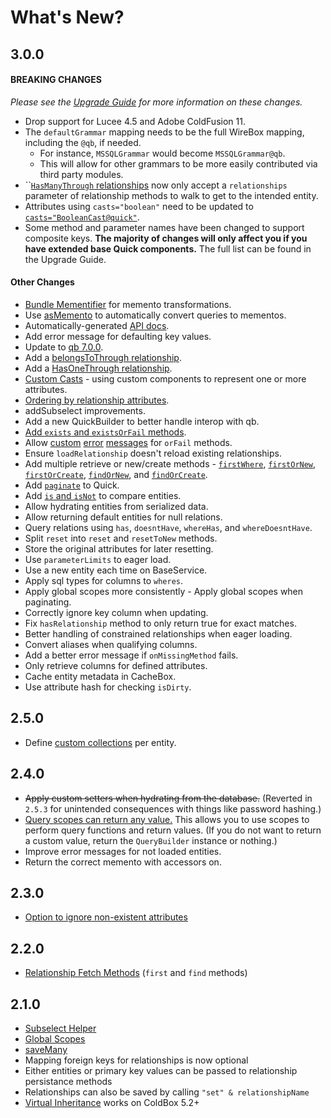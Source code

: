 # What's New?

## 3.0.0

#### **BREAKING CHANGES** <a id="breaking-changes"></a>

_Please see the_ [_Upgrade Guide_](upgrade-guide.md#3-0-0) _for more information on these changes._

* Drop support for Lucee 4.5 and Adobe ColdFusion 11.
* The `defaultGrammar` mapping needs to be the full WireBox mapping, including the `@qb`, if needed.
  * For instance, `MSSQLGrammar` would become `MSSQLGrammar@qb`.
  * This will allow for other grammars to be more easily contributed via third party modules.
* \`\`[`HasManyThrough` relationships](relationships/relationship-types/hasmanythrough.md) now only accept a `relationships` parameter of relationship methods to walk to get to the intended entity.
* Attributes using `casts="boolean"` need to be updated to [`casts="BooleanCast@quick"`](getting-started/defining-an-entity.md#casts).
* Some method and parameter names have been changed to support composite keys.  **The majority of changes will only affect you if you have extended base Quick components.** The full list can be found in the Upgrade Guide.

####  **Other Changes** <a id="other-changes"></a>

* [Bundle Mementifier](serialization.md) for memento transformations.
* Use [asMemento](serialization.md#asmemento) to automatically convert queries to mementos.
* Automatically-generated [API docs](https://apidocs.ortussolutions.com/#/coldbox-modules/quick/).
* Add error message for defaulting key values.
* Update to [qb 7.0.0](https://qb.ortusbooks.com/).
* Add a [belongsToThrough relationship](relationships/relationship-types/belongstothrough.md).
* Add a [HasOneThrough relationship](relationships/relationship-types/hasonethrough.md).
* [Custom Casts](getting-started/defining-an-entity.md#casts) - using custom components to represent one or more attributes.
* [Ordering by relationship attributes](relationships/ordering-by-relationship-attributes.md).
* addSubselect improvements.
* Add a new QuickBuilder to better handle interop with qb.
* [Add `exists` and `existsOrFail` methods](getting-started/retrieving-entities.md#existsorfail).
* Allow [custom](getting-started/retrieving-entities.md#existsorfail) [error](getting-started/retrieving-entities.md#firstorfail) [messages](getting-started/retrieving-entities.md#findorfail) for `orFail` methods.
* Ensure `loadRelationship` doesn't reload existing relationships.
* Add multiple retrieve or new/create methods - [`firstWhere`](getting-started/retrieving-entities.md#firstwhere), [`firstOrNew`](getting-started/retrieving-entities.md#firstornew), [`firstOrCreate`](getting-started/retrieving-entities.md#firstorcreate), [`findOrNew`](getting-started/retrieving-entities.md#findornew), and [`findOrCreate`](getting-started/retrieving-entities.md#findorcreate).
* Add [`paginate`](getting-started/retrieving-entities.md#paginate) to Quick.
* Add [`is` and `isNot`](getting-started/defining-an-entity.md#comparing-entities) to compare entities.
* Allow hydrating entities from serialized data.
* Allow returning default entities for null relations.
* Query relations using `has`, `doesntHave`, `whereHas`, and `whereDoesntHave`.
* Split `reset` into `reset` and `resetToNew` methods.
* Store the original attributes for later resetting.
* Use `parameterLimits` to eager load.
* Use a new entity each time on BaseService.
* Apply sql types for columns to `wheres`.
* Apply global scopes more consistently - Apply global scopes when paginating.
* Correctly ignore key column when updating.
* Fix `hasRelationship` method to only return true for exact matches.
* Better handling of constrained relationships when eager loading.
* Convert aliases when qualifying columns.
* Add a better error message if `onMissingMethod` fails.
* Only retrieve columns for defined attributes.
* Cache entity metadata in CacheBox.
* Use attribute hash for checking `isDirty`.

## 2.5.0

* Define [custom collections](collections.md) per entity.

## 2.4.0

* ~~Apply custom setters when hydrating from the database.~~ \(Reverted in `2.5.3` for unintended consequences with things like password hashing.\)
* [Query scopes can return any value.](getting-started/query-scopes.md#scopes-that-return-values)  This allows you to use scopes to perform query functions and return values.  \(If you do not want to return a custom value, return the `QueryBuilder` instance or nothing.\)
* Improve error messages for not loaded entities.
* Return the correct memento with accessors on.

## 2.3.0

* [Option to ignore non-existent attributes](getting-started/updating-existing-entities.md#update)

## 2.2.0

* [Relationship Fetch Methods](relationships/retrieving-relationships.md) \(`first` and `find` methods\)

## 2.1.0

* [Subselect Helper](getting-started/query-scopes.md#subselects)
* [Global Scopes](getting-started/query-scopes.md#global-scopes)
* [saveMany](relationships/relationship-types/hasmany.md#saveMany)
* Mapping foreign keys for relationships is now optional
* Either entities or primary key values can be passed to relationship persistance methods
* Relationships can also be saved by calling `"set" & relationshipName`
* [Virtual Inheritance](getting-started/defining-an-entity.md) works on ColdBox 5.2+

